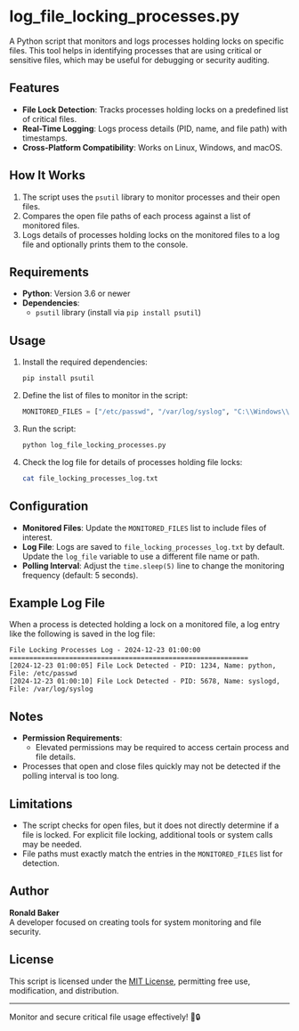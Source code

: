 # log_file_locking_processes.py

A Python script that monitors and logs processes holding locks on specific files. This tool helps in identifying processes that are using critical or sensitive files, which may be useful for debugging or security auditing.

## Features

- **File Lock Detection**: Tracks processes holding locks on a predefined list of critical files.
- **Real-Time Logging**: Logs process details (PID, name, and file path) with timestamps.
- **Cross-Platform Compatibility**: Works on Linux, Windows, and macOS.

## How It Works

1. The script uses the `psutil` library to monitor processes and their open files.
2. Compares the open file paths of each process against a list of monitored files.
3. Logs details of processes holding locks on the monitored files to a log file and optionally prints them to the console.

## Requirements

- **Python**: Version 3.6 or newer
- **Dependencies**:
  - `psutil` library (install via `pip install psutil`)

## Usage

1. Install the required dependencies:
   ```bash
   pip install psutil
   ```

2. Define the list of files to monitor in the script:
   ```python
   MONITORED_FILES = ["/etc/passwd", "/var/log/syslog", "C:\\Windows\\System32\\config\\SAM"]
   ```

3. Run the script:
   ```bash
   python log_file_locking_processes.py
   ```

4. Check the log file for details of processes holding file locks:
   ```bash
   cat file_locking_processes_log.txt
   ```

## Configuration

- **Monitored Files**: Update the `MONITORED_FILES` list to include files of interest.
- **Log File**: Logs are saved to `file_locking_processes_log.txt` by default. Update the `log_file` variable to use a different file name or path.
- **Polling Interval**: Adjust the `time.sleep(5)` line to change the monitoring frequency (default: 5 seconds).

## Example Log File

When a process is detected holding a lock on a monitored file, a log entry like the following is saved in the log file:

```
File Locking Processes Log - 2024-12-23 01:00:00
============================================================
[2024-12-23 01:00:05] File Lock Detected - PID: 1234, Name: python, File: /etc/passwd
[2024-12-23 01:00:10] File Lock Detected - PID: 5678, Name: syslogd, File: /var/log/syslog
```

## Notes

- **Permission Requirements**:
  - Elevated permissions may be required to access certain process and file details.
- Processes that open and close files quickly may not be detected if the polling interval is too long.

## Limitations

- The script checks for open files, but it does not directly determine if a file is locked. For explicit file locking, additional tools or system calls may be needed.
- File paths must exactly match the entries in the `MONITORED_FILES` list for detection.

## Author

**Ronald Baker**  
A developer focused on creating tools for system monitoring and file security.

## License

This script is licensed under the [MIT License](LICENSE), permitting free use, modification, and distribution.

---

Monitor and secure critical file usage effectively! 📂🔒
```
